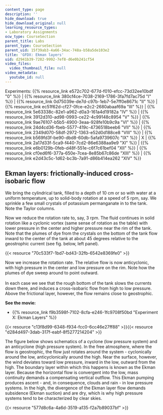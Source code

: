 ```yaml
---
content_type: page
description: ''
hide_download: true
hide_download_original: null
learning_resource_types:
- Laboratory Assignments
ocw_type: CourseSection
parent_title: Labs
parent_type: CourseSection
parent_uid: 15f39ab3-4a66-34ac-748a-b58a5de103e2
title: 'GFDX: Ekman layers'
uid: d2941b39-7282-9992-7ef8-d6e0b241cf54
video_files:
  video_thumbnail_file: null
video_metadata:
  youtube_id: null
---
```


Experiments: {{% resource_link e572c702-677d-f010-efcc-73d32ee10bdf "0" %}} | {{% resource_link 380cf4ce-7038-2169-1786-3fa7fd7ac75d "I" %}} | {{% resource_link 0d75039e-de7d-c97b-1eb7-5e7ff0e8671c "II" %}} | {{% resource_link ec51f62d-cf27-0fce-e2c2-2680abaaf69a "III" %}} | {{% resource_link 5e63338c-82e1-a962-d0a3-161a4d19182a "IV" %}} | {{% resource_link 3912d310-ad98-0993-ce22-4c99148c8954 "V" %}} | {{% resource_link 9ae76107-b5b5-4900-3eaa-928fe10b9c9a "VI" %}} | {{% resource_link 24d4cd36-fbeb-5577-419c-4736518beeb6 "VII" %}} | {{% resource_link 2349d070-58df-2972-1363-e52d0d188ce8 "VIII" %}} | {{% resource_link b569fd3f-be90-dbd8-60db-5afa9739607c "IX" %}} | X | {{% resource_link 2a17d33f-5ca9-f440-7cd2-86e6388aa9e9 "XI" %}} | {{% resource_link e6b0129b-0feb-d48f-551e-c6f7c61bef04 "XII" %}} | {{% resource_link cf0ed6f6-377a-650e-7cea-8e85b67c86de "XIII" %}} | {{% resource_link e2d43c5c-1d62-bc3b-7a91-d86b414ea262 "XIV" %}}

Ekman layers: frictionally-induced cross-isobaric flow
------------------------------------------------------

We bring the cylindrical tank, filled to a depth of 10 cm or so with water at a uniform temperature, up to solid-body rotation at a speed of 5 rpm, say. We sprinkle a few small crystals of potassium permanganate in to the tank. Note the Taylor columns.

Now we reduce the rotation rate to, say, 3 rpm. The fluid continues in solid rotation like a cyclonic vortex (same sense of rotation as the table) with lower pressure in the center and higher pressure near the rim of the tank. Note that the plumes of dye from the crystals on the bottom of the tank flow inward to the center of the tank at about 45 degrees relative to the geostrophic current (see fig. below, left panel).

{{< resource "70c533f7-1bd7-bd43-32fb-6542e8369fe0" >}}

Now we increase the rotation rate. The relative flow is now anticyclonic, with high pressure in the center and low pressure on the rim. Note how the plumes of dye sweep around to point outward.  
     
In each case we see that the rough bottom of the tank slows the currents down there, and induces a cross-isobaric flow from high to low pressure. Above the frictional layer, however, the flow remains close to geostrophic.

**See the movie:**

*   {{% resource_link f9b3598f-7102-8cfa-e246-1fc9708f50bd "Experiment X: Ekman Layers" %}}

{{< resource "c13f8d99-6348-f934-fcc0-6cc46e27ff88" >}}{{< resource "d284d497-3dab-317f-eabf-8f5277214204" >}}

The figure below shows schematics of a cyclone (low pressure system) and an anticyclone (high pressure system). In the free atmosphere, where the flow is geostrophic, the flow just rotates around the system - cyclonically around the low, anticyclonically around the high. Near the surface, however, the wind deviates toward low pressure, inward in the low, outward from the high. The boundary layer within which this happens is known as the Ekman layer. Because the horizontal flow is convergent into the low, mass continuity demands a compensating vertical outflow. This Ekman pumping produces ascent - and, in consequence, clouds and rain - in low pressure systems. In the high, the divergence of the Ekman layer flow demands subsidence (Ekman suction) and are dry, which is why high pressure systems tend to be characterized by clear skies.

{{< resource "577d8c6a-4a6d-3519-a135-f2a7b89037bf" >}}